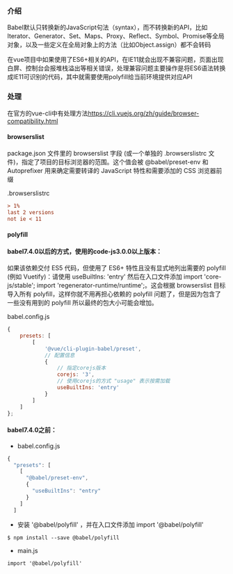 ### 介绍

Babel默认只转换新的JavaScript句法（syntax），而不转换新的API，比如Iterator、Generator、Set、Maps、Proxy、Reflect、Symbol、Promise等全局对象，以及一些定义在全局对象上的方法（比如Object.assign）都不会转码

在vue项目中如果使用了ES6+相关的API，在IE11就会出现不兼容问题，页面出现白屏、控制台会报堆栈溢出等相关错误，处理兼容问题主要操作是将ES6语法转换成IE11可识别的代码，其中就需要使用polyfill给当前环境提供对应API

### 处理
在官方的vue-cli中有处理方法<https://cli.vuejs.org/zh/guide/browser-compatibility.html>

#### browserslist
package.json 文件里的 browserslist 字段 (或一个单独的 .browserslistrc 文件)，指定了项目的目标浏览器的范围。这个值会被 @babel/preset-env 和 Autoprefixer 用来确定需要转译的 JavaScript 特性和需要添加的 CSS 浏览器前缀

.browserslistrc
~~~ini
> 1%
last 2 versions
not ie < 11
~~~

#### polyfill 
#### babel7.4.0以后的方式，使用的code-js3.0.0以上版本：
如果该依赖交付 ES5 代码，但使用了 ES6+ 特性且没有显式地列出需要的 polyfill (例如 Vuetify)：请使用 useBuiltIns: 'entry' 然后在入口文件添加 import 'core-js/stable'; import 'regenerator-runtime/runtime';。这会根据 browserslist 目标导入所有 polyfill，这样你就不用再担心依赖的 polyfill 问题了，但是因为包含了一些没有用到的 polyfill 所以最终的包大小可能会增加。

babel.config.js
~~~javascript
{
    presets: [
        [
            '@vue/cli-plugin-babel/preset',
            // 配置信息
            {
                // 指定corejs版本
                corejs: '3',
                // 使用corejs的方式 "usage" 表示按需加载
                useBuiltIns: 'entry'
            }
        ]
    ]
};
~~~
#### babel7.4.0之前：

- babel.config.js
~~~javascript
{
  "presets": [
    [
      "@babel/preset-env",
      {
        "useBuiltIns": "entry"
      }
    ]
  ]

~~~

- 安装 '@babel/polyfill' ，并在入口文件添加 import '@babel/polyfill'
~~~
$ npm install --save @babel/polyfill
~~~
- main.js
~~~javascirpt
import '@babel/polyfill'
~~~

